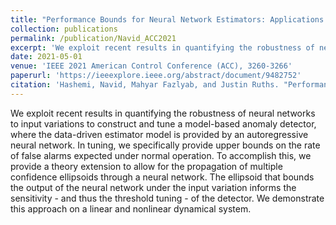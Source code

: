 ```yaml
---
title: "Performance Bounds for Neural Network Estimators: Applications in Fault Detection"
collection: publications
permalink: /publication/Navid_ACC2021
excerpt: 'We exploit recent results in quantifying the robustness of neural networks to input variations to construct and tune a model-based anomaly detector, where the data-driven estimator model is provided by an autoregressive neural network. In tuning, we specifically provide upper bounds on the rate of false alarms expected under normal operation. To accomplish this, we provide a theory extension to allow for the propagation of multiple confidence ellipsoids through a neural network. The ellipsoid that bounds the output of the neural network under the input variation informs the sensitivity - and thus the threshold tuning - of the detector. We demonstrate this approach on a linear and nonlinear dynamical system.'
date: 2021-05-01
venue: 'IEEE 2021 American Control Conference (ACC), 3260-3266'
paperurl: 'https://ieeexplore.ieee.org/abstract/document/9482752'
citation: 'Hashemi, Navid, Mahyar Fazlyab, and Justin Ruths. "Performance bounds for neural network estimators: Applications in fault detection." 2021 American Control Conference (ACC). IEEE, 2021.'
---
```



We exploit recent results in quantifying the robustness of neural networks to input variations to construct and tune a model-based anomaly detector, where the data-driven estimator model is provided by an autoregressive neural network. In tuning, we specifically provide upper bounds on the rate of false alarms expected under normal operation. To accomplish this, we provide a theory extension to allow for the propagation of multiple confidence ellipsoids through a neural network. The ellipsoid that bounds the output of the neural network under the input variation informs the sensitivity - and thus the threshold tuning - of the detector. We demonstrate this approach on a linear and nonlinear dynamical system.

